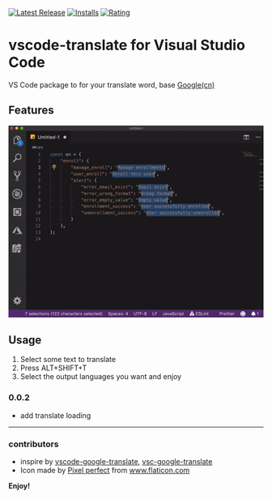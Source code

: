 [![Latest Release](https://vsmarketplacebadge.apphb.com/version-short/ddot.vscode-translate.svg)](https://marketplace.visualstudio.com/items?itemName=ddot.vscode-translate)
[![Installs](https://vsmarketplacebadge.apphb.com/installs/ddot.vscode-translate.svg)](https://marketplace.visualstudio.com/items?itemName=ddot.vscode-translate)
[![Rating](https://vsmarketplacebadge.apphb.com/rating-short/ddot.vscode-translate.svg)](https://marketplace.visualstudio.com/items?itemName=ddot.vscode-translate#review-details)

# vscode-translate for Visual Studio Code

VS Code package to for your translate word, base [Google(cn)](https://translate.google.cn)

## Features

![feature](https://raw.githubusercontent.com/Jetsly/vscode-translate/master/assets/demo.gif)

## Usage

1. Select some text to translate
2. Press ALT+SHIFT+T
3. Select the output languages you want and enjoy

### 0.0.2

* add translate loading

---

### contributors

- inspire by [vscode-google-translate](https://github.com/funkyremi/vscode-google-translate), [vsc-google-translate](https://github.com/imlinhanchao/vsc-google-translate)
- Icon made by [Pixel perfect](https://www.flaticon.com/authors/pixel-perfect) from www.flaticon.com

**Enjoy!**
